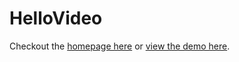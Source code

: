 HelloVideo
===================

Checkout the [homepage here](http://plusonet.com) or [view the demo here](http://demo.plusonet.com).